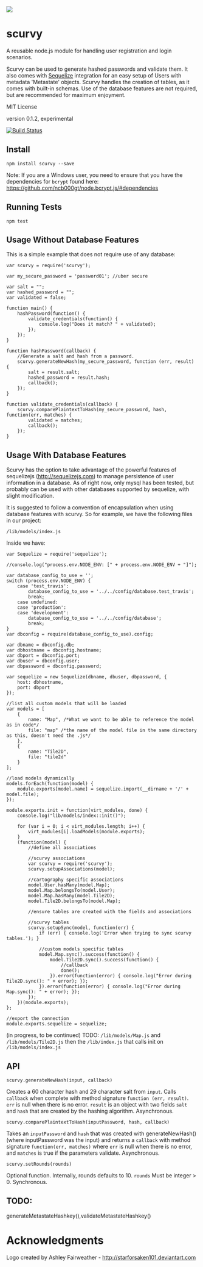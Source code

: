 <img src="https://raw.github.com/spectrumbranch/scurvy/master/images/scurvy-small.png" />

scurvy
======

A reusable node.js module for handling user registration and login scenarios.

Scurvy can be used to generate hashed passwords and validate them. It also comes with [Sequelize](https://github.com/sequelize/sequelize) integration for an easy setup of Users with metadata 'Metastate' objects.
Scurvy handles the creation of tables, as it comes with built-in schemas. Use of the database features are not required, but are recommended for maximum enjoyment.


MIT License

version 0.1.2, experimental

[![Build Status](https://api.travis-ci.org/spectrumbranch/scurvy.png)](http://travis-ci.org/spectrumbranch/scurvy)

Install
-------

```
npm install scurvy --save
```

Note: If you are a Windows user, you need to ensure that you have the dependencies for ```bcrypt``` found here: https://github.com/ncb000gt/node.bcrypt.js/#dependencies

Running Tests
-------------

```
npm test
```

Usage Without Database Features
-------------------------------

This is a simple example that does not require use of any database:

```
var scurvy = require('scurvy');

var my_secure_password = 'password01'; //uber secure

var salt = "";
var hashed_password = "";
var validated = false;

function main() {
	hashPassword(function() {
		validate_credentials(function() {
			console.log("Does it match? " + validated);
		});
	});
}

function hashPassword(callback) {
	//Generate a salt and hash from a password.
	scurvy.generateNewHash(my_secure_password, function (err, result) {
		salt = result.salt;
		hashed_password = result.hash;
		callback();
	});
}

function validate_credentials(callback) {
	scurvy.comparePlaintextToHash(my_secure_password, hash, function(err, matches) {
		validated = matches;
		callback();
	});
}

```


Usage With Database Features
------------------------------------------

Scurvy has the option to take advantage of the powerful features of sequelizejs (http://sequelizejs.com) to manage persistence of user information in a database. As of right now, only mysql has been tested, but probably can be used with other databases supported by sequelize, with slight modification.

It is suggested to follow a convention of encapsulation when using database features with scurvy.
So for example, we have the following files in our project:

```
/lib/models/index.js
```
Inside we have:
```
var Sequelize = require('sequelize');

//console.log("process.env.NODE_ENV: [" + process.env.NODE_ENV + "]");

var database_config_to_use = '';
switch (process.env.NODE_ENV) {
    case 'test_travis':
        database_config_to_use = '../../config/database.test_travis';
        break;
    case undefined:
    case 'production':
    case 'development':
        database_config_to_use = '../../config/database';
        break;
}
var dbconfig = require(database_config_to_use).config;

var dbname = dbconfig.db;
var dbhostname = dbconfig.hostname;
var dbport = dbconfig.port;
var dbuser = dbconfig.user;
var dbpassword = dbconfig.password;

var sequelize = new Sequelize(dbname, dbuser, dbpassword, {
    host: dbhostname,
    port: dbport
});

//list all custom models that will be loaded
var models = [
    {
        name: "Map", /*What we want to be able to reference the model as in code*/
        file: "map" /*the name of the model file in the same directory as this, doesn't need the .js*/
    },
	{
		name: "Tile2D",
		file: "tile2d"
	}
];

//load models dynamically
models.forEach(function(model) {
    module.exports[model.name] = sequelize.import(__dirname + '/' + model.file); 
});

module.exports.init = function(virt_modules, done) {
	console.log("lib/models/index::init()");

	for (var i = 0; i < virt_modules.length; i++) {
		virt_modules[i].loadModels(module.exports);
	}
    (function(model) {
        //define all associations

		//scurvy associations
		var scurvy = require('scurvy');
		scurvy.setupAssociations(model);

		//cartography specific associations
		model.User.hasMany(model.Map);
		model.Map.belongsTo(model.User);
		model.Map.hasMany(model.Tile2D);
		model.Tile2D.belongsTo(model.Map);
        
        //ensure tables are created with the fields and associations

		//scurvy tables
		scurvy.setupSync(model, function(err) {
			if (err) { console.log('Error when trying to sync scurvy tables.'); }

			//custom models specific tables
			model.Map.sync().success(function() {
				model.Tile2D.sync().success(function() {
					//callback
					done();
				}).error(function(error) { console.log("Error during Tile2D.sync(): " + error); });
			}).error(function(error) { console.log("Error during Map.sync(): " + error); });
		});
    })(module.exports);
};

//export the connection
module.exports.sequelize = sequelize;
```

(in progress, to be continued)
TODO: ```/lib/models/Map.js``` and ```/lib/models/Tile2D.js``` then the ```/lib/index.js``` that calls init on ```/lib/models/index.js```


API
---


```
scurvy.generateNewHash(input, callback)
```
Creates a 60 character hash and 29 character salt from ```input```. Calls ```callback``` when complete with method signature ```function (err, result)```. ```err``` is null when there is no error. ```result``` is an object with two fields ```salt``` and ```hash``` that are created by the hashing algorithm.  Asynchronous.


```
scurvy.comparePlaintextToHash(inputPassword, hash, callback)
```
Takes an ```inputPassword``` and  ```hash``` that was created with generateNewHash() (where inputPassword was the input) and returns a ```callback``` with method signature ```function(err, matches)``` where ```err``` is null when there is no error, and ```matches``` is true if the parameters validate. Asynchronous.

  
```
scurvy.setRounds(rounds)
```  

Optional function. Internally, rounds defaults to 10.
```rounds``` Must be integer > 0. Synchronous.

TODO:
-----
generateMetastateHashkey(),validateMetastateHashkey()

Acknowledgments
===============

Logo created by Ashley Fairweather - http://starforsaken101.deviantart.com
